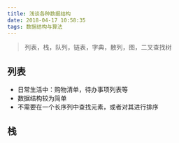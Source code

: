 ```yaml
---
title: 浅谈各种数据结构
date: 2018-04-17 10:58:35
tags: 数据结构与算法
---
```


> 列表，栈，队列，链表，字典，散列，图，二叉查找树

## 列表

* 日常生活中：购物清单，待办事项列表等
* 数据结构较为简单
* 不需要在一个长序列中查找元素，或者对其进行排序

## 栈
